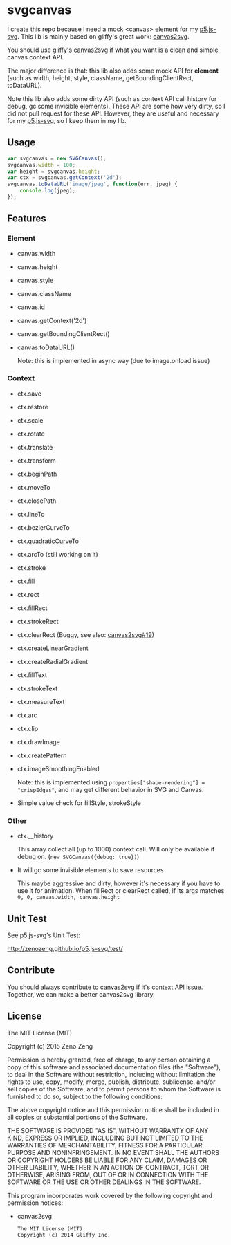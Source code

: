 # svgcanvas

I create this repo because I need a mock &lt;canvas&gt; element for my [p5.js-svg](https://github.com/zenozeng/p5.js-svg).
This lib is mainly based on gliffy's great work: [canvas2svg](https://github.com/gliffy/canvas2svg).

You should use [gliffy's canvas2svg](https://github.com/gliffy/canvas2svg) if what you want is a clean and simple canvas context API.

The major difference is that: this lib also adds some mock API for **element** (such as width, height, style, className, getBoundingClientRect, toDataURL).

Note this lib also adds some dirty API (such as context API call history for debug, gc some invisible elements). These API are some how very dirty, so I did not pull request for these API. However, they are useful and necessary for my [p5.js-svg](https://github.com/zenozeng/p5.js-svg), so I keep them in my lib.

## Usage

```javascript
var svgcanvas = new SVGCanvas();
svgcanvas.width = 100;
var height = svgcanvas.height;
var ctx = svgcanvas.getContext('2d');
svgcanvas.toDataURL('image/jpeg', function(err, jpeg) {
    console.log(jpeg);
});
```

## Features

### Element

- canvas.width
- canvas.height
- canvas.style
- canvas.className
- canvas.id
- canvas.getContext('2d')
- canvas.getBoundingClientRect()
- canvas.toDataURL()

    Note: this is implemented in async way (due to image.onload issue)

### Context

- ctx.save
- ctx.restore
- ctx.scale
- ctx.rotate
- ctx.translate
- ctx.transform
- ctx.beginPath
- ctx.moveTo
- ctx.closePath
- ctx.lineTo
- ctx.bezierCurveTo
- ctx.quadraticCurveTo
- ctx.arcTo (still working on it)
- ctx.stroke
- ctx.fill
- ctx.rect
- ctx.fillRect
- ctx.strokeRect
- ctx.clearRect (Buggy, see also: [canvas2svg#19](https://github.com/gliffy/canvas2svg/issues/19))
- ctx.createLinearGradient
- ctx.createRadialGradient
- ctx.fillText
- ctx.strokeText
- ctx.measureText
- ctx.arc
- ctx.clip
- ctx.drawImage
- ctx.createPattern
- ctx.imageSmoothingEnabled

    Note: this is implemented using `properties["shape-rendering"] = "crispEdges"`, and may get different behavior in SVG and Canvas.

- Simple value check for fillStyle, strokeStyle

### Other

- ctx.__history

    This array collect all (up to 1000) context call.
    Will only be available if debug on. (`new SVGCanvas({debug: true})`)

- It will gc some invisible elements to save resources

    This maybe aggressive and dirty, however it's necessary if you have to use it for animation.
    When fillRect or clearRect called, if its args matches `0, 0, canvas.width, canvas.height`

## Unit Test

See p5.js-svg's Unit Test:

http://zenozeng.github.io/p5.js-svg/test/

## Contribute

You should always contribute to [canvas2svg](https://github.com/gliffy/canvas2svg) if it's context API issue.
Together, we can make a better canvas2svg library.

## License

The MIT License (MIT)

Copyright (c) 2015 Zeno Zeng

Permission is hereby granted, free of charge, to any person obtaining a copy
of this software and associated documentation files (the "Software"), to deal
in the Software without restriction, including without limitation the rights
to use, copy, modify, merge, publish, distribute, sublicense, and/or sell
copies of the Software, and to permit persons to whom the Software is
furnished to do so, subject to the following conditions:

The above copyright notice and this permission notice shall be included in all
copies or substantial portions of the Software.

THE SOFTWARE IS PROVIDED "AS IS", WITHOUT WARRANTY OF ANY KIND, EXPRESS OR
IMPLIED, INCLUDING BUT NOT LIMITED TO THE WARRANTIES OF MERCHANTABILITY,
FITNESS FOR A PARTICULAR PURPOSE AND NONINFRINGEMENT. IN NO EVENT SHALL THE
AUTHORS OR COPYRIGHT HOLDERS BE LIABLE FOR ANY CLAIM, DAMAGES OR OTHER
LIABILITY, WHETHER IN AN ACTION OF CONTRACT, TORT OR OTHERWISE, ARISING FROM,
OUT OF OR IN CONNECTION WITH THE SOFTWARE OR THE USE OR OTHER DEALINGS IN THE
SOFTWARE.

This program incorporates work covered by the following copyright and permission notices:

- canvas2svg

    ```
    The MIT License (MIT)
    Copyright (c) 2014 Gliffy Inc.
    ```
